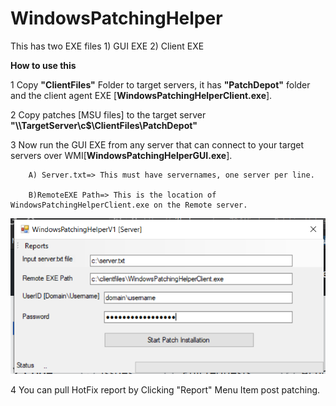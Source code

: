 # WindowsPatchingHelper


This has two EXE files 1) GUI EXE 2) Client EXE

**How to use this**


1 Copy **"ClientFiles"** Folder to target servers, it has **"PatchDepot"** folder and the client agent EXE [**WindowsPatchingHelperClient.exe**].

2 Copy patches [MSU files] to the target server **"\\\\TargetServer\c$\ClientFiles\PatchDepot"**

3 Now run the GUI EXE from any server that can connect to your target servers over WMI[**WindowsPatchingHelperGUI.exe**].

 	 	A) Server.txt=> This must have servernames, one server per line.
		
  		B)RemoteEXE Path=> This is the location of WindowsPatchingHelperClient.exe on the Remote server.
  

![alt text](https://github.com/prax78/WindowsPatchingHelper/blob/master/WindowsPatchingHelperV1/patchtool.png?raw=true)

4 You can pull HotFix report by Clicking "Report" Menu Item post patching.
